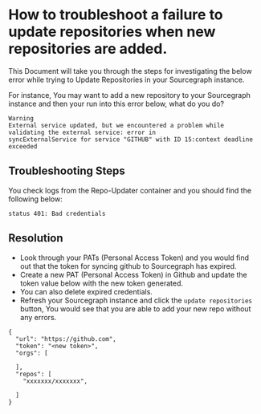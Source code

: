 # How to troubleshoot a failure to update repositories when new repositories are added.

This Document will take you through the steps for investigating the below error while trying to Update Repositories in your Sourcegraph instance.

For instance, You may want to add a new repository to your Sourcegraph instance and then your run into this error below, what do you do?

``` 
Warning
External service updated, but we encountered a problem while validating the external service: error in 
syncExternalService for service "GITHUB" with ID 15:context deadline exceeded
```
## Troubleshooting Steps
You check logs from the  Repo-Updater container and you should find the following below:

```status 401: Bad credentials```

## Resolution
- Look through your PATs (Personal Access Token) and you would find out that the token for syncing github to Sourcegraph has expired.
- Create a new  PAT (Personal Access Token) in Github and update the token value below with the new token generated. 
- You can also delete expired credentials.
- Refresh your Sourcegraph instance and click the ```update repositories``` button, You would see that you are able to add your new repo without any errors.

```
{
  "url": "https://github.com",
  "token": "<new token>",
  "orgs": [
    
  ],
  "repos": [
    "xxxxxxx/xxxxxxx",
    
  ]
}
```
